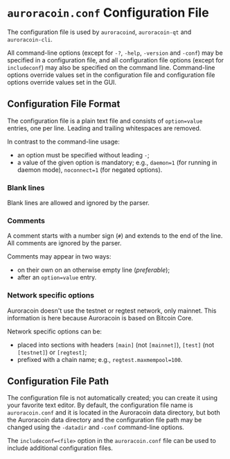 # `auroracoin.conf` Configuration File

The configuration file is used by `auroracoind`, `auroracoin-qt` and `auroracoin-cli`.

All command-line options (except for `-?`, `-help`, `-version` and `-conf`) may be specified in a configuration file, and all configuration file options (except for `includeconf`) may also be specified on the command line. Command-line options override values set in the configuration file  and configuration file options override values set in the GUI.

## Configuration File Format

The configuration file is a plain text file and consists of `option=value` entries, one per line. Leading and trailing whitespaces are removed.

In contrast to the command-line usage:
- an option must be specified without leading `-`;
- a value of the given option is mandatory; e.g., `daemon=1` (for running in daemon mode), `noconnect=1` (for negated options).

### Blank lines

Blank lines are allowed and ignored by the parser.

### Comments

A comment starts with a number sign (`#`) and extends to the end of the line. All comments are ignored by the parser.

Comments may appear in two ways:
- on their own on an otherwise empty line (_preferable_);
- after an `option=value` entry.

### Network specific options

Auroracoin doesn't use the testnet or regtest network, only mainnet. This information is here because Auroracoin is based on Bitcoin Core.

Network specific options can be:
- placed into sections with headers `[main]` (not `[mainnet]`), `[test]` (not `[testnet]`) or `[regtest]`;
- prefixed with a chain name; e.g., `regtest.maxmempool=100`.

## Configuration File Path

The configuration file is not automatically created; you can create it using your favorite text editor. By default, the configuration file name is `auroracoin.conf` and it is located in the Auroracoin data directory, but both the Auroracoin data directory and the configuration file path may be  changed using the `-datadir` and `-conf` command-line options.

The `includeconf=<file>` option in the `auroracoin.conf` file can be used to include additional configuration files.